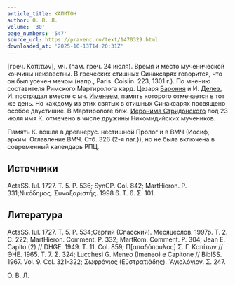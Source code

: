 ```yaml
---
article_title: КАПИТОН
author: О. В. Л.
volume: '30'
page_numbers: '547'
source_url: https://pravenc.ru/text/1470329.html
downloaded_at: '2025-10-13T14:20:31Z'
---
```


[греч. Καπίτων], мч. (пам. греч. 24 июля). Время и место мученической кончины неизвестны. В греческих стишных Синаксарях говорится, что он был усечен мечом (напр., Paris. Coislin. 223, 1301 г.). По мнению составителя Римского Мартиролога кард. Цезаря [Барония](https://pravenc.ru/text/Бароний.html) и И. [Делеэ](https://pravenc.ru/text/Делеэ.html), И. пострадал вместе с мч. [Именеем](https://pravenc.ru/text/Именеем.html), память которого отмечается в тот же день. Но каждому из этих святых в стишных Синаксарях посвящено особое двустишие. В Мартирологе блж. [Иеронима Стридонского](<https://pravenc.ru/text/Иероним Стридонский.html>) под 23 июля имя К. отмечено в числе дружины Никомидийских мучеников.

Память К. вошла в древнерус. нестишной Пролог и в ВМЧ (Иосиф, архим. Оглавление ВМЧ. Стб. 326 (2-я паг.)), но не была включена в современный календарь РПЦ.

## Источники

ActaSS. Iul. 1727. T. 5. P. 536; SynCP. Col. 842; MartHieron. P. 331;Νικόδημος. Συναξαριστής. 1998 6. Τ. 6. Σ. 101.

## Литература

ActaSS. Iul. 1727. T. 5. P. 534;Сергий (Спасский). Месяцеслов. 1997р. Т. 2. С. 222; MartHieron. Comment. P. 332; MartRom. Comment. P. 304; Jean E. Capito (2) // DHGE. 1949. T. 11. Col. 859; Π[απαδόπουλος] Σ. Γ. Καπίτων // ΘΗΕ. 1965. Τ. 7. Σ. 324; Lucchesi G. Meneo (Imeneo) e Caрitone // BiblSS. 1967. Vol. 9. Col. 321-322; Σωφρόνιος (Εὐστρατιάδης). ῾Αγιολόγιον. Σ. 247.

О. В. Л.
